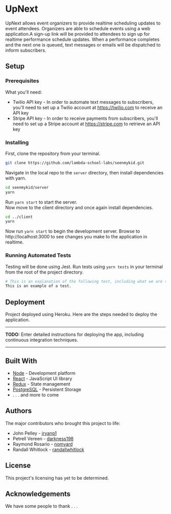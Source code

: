 # UpNext

UpNext allows event organizers to provide realtime scheduling updates to event attendees. Organizers are able to schedule events using a web application.A sign-up link will be provided to attendees to sign up for realtime performance schedule updates. When a performance completes and the next one is queued, text messages or emails will be dispatched to inform subscribers.

## Setup

### Prerequisites

What you'll need:

* Twilio API key - In order to automate text messages to subscribers, you'll need to set up a Twilio account at https://twilio.com to receive an API key
* Stripe API key - In order to receive payments from subscribers, you'll need to set up a Stripe account at https://stripe.com to retrieve an API key

### Installing

First, clone the repository from your terminal.

```bash
git clone https://github.com/lambda-school-labs/seenmykid.git
```

Navigate in the local repo to the `server` directory, then install dependencies with yarn.

```bash
cd seenmykid/server
yarn
```

Run `yarn start` to start the server.  
Now move to the client directory and once again install dependencies.

```bash
cd ../client
yarn
```

Now run `yarn start` to begin the development server.  Browse to http://localhost:3000 to see changes you make to the application in realtime.

### Running Automated Tests

Testing will be done using Jest.  Run tests using `yarn tests` in your terminal from the root of the project directory.

```bash
# This is an explanation of the following test, including what we are testing for.
This is an example of a test.
```

## Deployment

Project deployed using Heroku. Here are the steps needed to deploy the application.

____
**TODO:** Enter detailed instructions for deploying the app, including continuous integration techniques.
____

## Built With

* [Node](https://nodejs.org/dist/v9.11.1/) - Development platform
* [React](https://github.com/facebook/react) - JavaScript UI library
* [Redux](https://github.com/reactjs/redux/tree/master/docs) - State management
* [PostgreSQL](https://www.postgresql.org) - Persistent Storage
* . . . and more to come

## Authors
The major contributors who brought this project to life:
* John Pelley - [jryanp1](https://github.com/jryanp1)
* Petrell Vereen - [darkness198](https://github.com/darkness198)
* Raymond Rosario - [nomyard](https://github.com/nomyard)
* Randall Whitlock - [randallwhitlock](https://github.com/randallwhitlock)

## License

This project's licensing has yet to be determined.

## Acknowledgements

We have some people to thank . . .